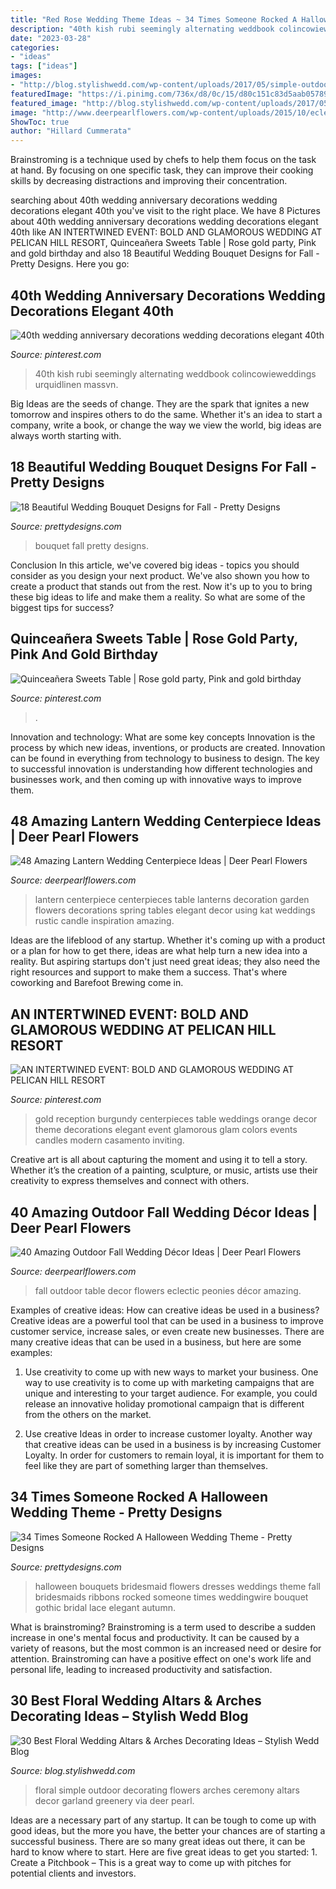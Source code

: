 ```yaml
---
title: "Red Rose Wedding Theme Ideas ~ 34 Times Someone Rocked A Halloween Wedding Theme"
description: "40th kish rubi seemingly alternating weddbook colincowieweddings urquidlinen massvn"
date: "2023-03-28"
categories:
- "ideas"
tags: ["ideas"]
images:
- "http://blog.stylishwedd.com/wp-content/uploads/2017/05/simple-outdoor-wedding-ceremony-decor-consisted-of-greenery-garland.jpg"
featuredImage: "https://i.pinimg.com/736x/d8/0c/15/d80c151c83d5aab0578900deef1933ee--wedding-orange-wedding-gold.jpg"
featured_image: "http://blog.stylishwedd.com/wp-content/uploads/2017/05/simple-outdoor-wedding-ceremony-decor-consisted-of-greenery-garland.jpg"
image: "http://www.deerpearlflowers.com/wp-content/uploads/2015/10/eclectic-table-is-set-with-a-peonies-prickly-pineapples-proteas-clematis-and-scabiosas.jpg"
ShowToc: true
author: "Hillard Cummerata"
---
```



Brainstroming is a technique used by chefs to help them focus on the task at hand. By focusing on one specific task, they can improve their cooking skills by decreasing distractions and improving their concentration.

	

		
searching about 40th wedding anniversary decorations wedding decorations elegant 40th you've visit to the right place. We have 8 Pictures about 40th wedding anniversary decorations wedding decorations elegant 40th like AN INTERTWINED EVENT: BOLD AND GLAMOROUS WEDDING AT PELICAN HILL RESORT, Quinceañera Sweets Table | Rose gold party, Pink and gold birthday and also 18 Beautiful Wedding Bouquet Designs for Fall - Pretty Designs. Here you go:
		
    
## 40th Wedding Anniversary Decorations Wedding Decorations Elegant 40th

<img loading=lazy src="https://i.pinimg.com/736x/b4/20/74/b420743d9a4ab2ec86592d82cfaf78c9.jpg" onerror="this.onerror=null;this.src='https://tse4.mm.bing.net/th?id=OIP.5ZJAnhMGGaoPMsXJLrtgeQHaKT&amp;pid=15.1';" alt="40th wedding anniversary decorations wedding decorations elegant 40th">

_Source: pinterest.com_

>40th kish rubi seemingly alternating weddbook colincowieweddings urquidlinen massvn. 

	

Big Ideas are the seeds of change. They are the spark that ignites a new tomorrow and inspires others to do the same. Whether it's an idea to start a company, write a book, or change the way we view the world, big ideas are always worth starting with.

    
## 18 Beautiful Wedding Bouquet Designs For Fall - Pretty Designs

<img loading=lazy src="http://www.prettydesigns.com/wp-content/uploads/2014/08/Pretty-Bouquet.jpg" onerror="this.onerror=null;this.src='https://tse4.mm.bing.net/th?id=OIP.fAJp2aDW9vjRulQdQQylFgHaLG&amp;pid=15.1';" alt="18 Beautiful Wedding Bouquet Designs for Fall - Pretty Designs">

_Source: prettydesigns.com_

>bouquet fall pretty designs. 

	

Conclusion
In this article, we've covered big ideas - topics you should consider as you design your next product. We've also shown you how to create a product that stands out from the rest. Now it's up to you to bring these big ideas to life and make them a reality. So what are some of the biggest tips for success?

    
## Quinceañera Sweets Table | Rose Gold Party, Pink And Gold Birthday

<img loading=lazy src="https://i.pinimg.com/736x/17/34/7e/17347eb2b8efae8e8ccfcec5978c103b.jpg" onerror="this.onerror=null;this.src='https://tse1.mm.bing.net/th?id=OIP.Ux4nV0p0quPbeFyMGymoSwHaLH&amp;pid=15.1';" alt="Quinceañera Sweets Table | Rose gold party, Pink and gold birthday">

_Source: pinterest.com_

>. 

	

Innovation and technology: What are some key concepts
Innovation is the process by which new ideas, inventions, or products are created. Innovation can be found in everything from technology to business to design. The key to successful innovation is understanding how different technologies and businesses work, and then coming up with innovative ways to improve them.

    
## 48 Amazing Lantern Wedding Centerpiece Ideas | Deer Pearl Flowers

<img loading=lazy src="http://www.deerpearlflowers.com/wp-content/uploads/2015/05/Vintage-lantern-centerpiece.jpg" onerror="this.onerror=null;this.src='https://tse4.mm.bing.net/th?id=OIP.u-uOHGLmt6ZAVeLso41aMQHaLH&amp;pid=15.1';" alt="48 Amazing Lantern Wedding Centerpiece Ideas | Deer Pearl Flowers">

_Source: deerpearlflowers.com_

>lantern centerpiece centerpieces table lanterns decoration garden flowers decorations spring tables elegant decor using kat weddings rustic candle inspiration amazing. 

	

Ideas are the lifeblood of any startup. Whether it's coming up with a product or a plan for how to get there, ideas are what help turn a new idea into a reality. But aspiring startups don't just need great ideas; they also need the right resources and support to make them a success. That's where coworking and Barefoot Brewing come in.

    
## AN INTERTWINED EVENT: BOLD AND GLAMOROUS WEDDING AT PELICAN HILL RESORT

<img loading=lazy src="https://i.pinimg.com/736x/d8/0c/15/d80c151c83d5aab0578900deef1933ee--wedding-orange-wedding-gold.jpg" onerror="this.onerror=null;this.src='https://tse4.mm.bing.net/th?id=OIP.EINAYuLrcEDhFcAE07h9KQAAAA&amp;pid=15.1';" alt="AN INTERTWINED EVENT: BOLD AND GLAMOROUS WEDDING AT PELICAN HILL RESORT">

_Source: pinterest.com_

>gold reception burgundy centerpieces table weddings orange decor theme decorations elegant event glamorous glam colors events candles modern casamento inviting. 

	

Creative art is all about capturing the moment and using it to tell a story. Whether it’s the creation of a painting, sculpture, or music, artists use their creativity to express themselves and connect with others.

    
## 40 Amazing Outdoor Fall Wedding Décor Ideas | Deer Pearl Flowers

<img loading=lazy src="http://www.deerpearlflowers.com/wp-content/uploads/2015/10/eclectic-table-is-set-with-a-peonies-prickly-pineapples-proteas-clematis-and-scabiosas.jpg" onerror="this.onerror=null;this.src='https://tse1.mm.bing.net/th?id=OIP.6g_lrZMb_ZxmCqZHQCdLzgHaLH&amp;pid=15.1';" alt="40 Amazing Outdoor Fall Wedding Décor Ideas | Deer Pearl Flowers">

_Source: deerpearlflowers.com_

>fall outdoor table decor flowers eclectic peonies décor amazing. 

	

Examples of creative ideas: How can creative ideas be used in a business?
Creative ideas are a powerful tool that can be used in a business to improve customer service, increase sales, or even create new businesses. There are many creative ideas that can be used in a business, but here are some examples:
1. Use creativity to come up with new ways to market your business. One way to use creativity is to come up with marketing campaigns that are unique and interesting to your target audience. For example, you could release an innovative holiday promotional campaign that is different from the others on the market.

2. Use creative Ideas in order to increase customer loyalty. Another way that creative ideas can be used in a business is by increasing Customer Loyalty. In order for customers to remain loyal, it is important for them to feel like they are part of something larger than themselves.

    
## 34 Times Someone Rocked A Halloween Wedding Theme - Pretty Designs

<img loading=lazy src="http://www.prettydesigns.com/wp-content/uploads/2016/10/bridesmaid-5.jpg" onerror="this.onerror=null;this.src='https://tse1.mm.bing.net/th?id=OIP.ZPYYDtdNMb6_cm3D9MEbwAAAAA&amp;pid=15.1';" alt="34 Times Someone Rocked A Halloween Wedding Theme - Pretty Designs">

_Source: prettydesigns.com_

>halloween bouquets bridesmaid flowers dresses weddings theme fall bridesmaids ribbons rocked someone times weddingwire bouquet gothic bridal lace elegant autumn. 

	

What is brainstroming?
Brainstroming is a term used to describe a sudden increase in one's mental focus and productivity. It can be caused by a variety of reasons, but the most common is an increased need or desire for attention. Brainstroming can have a positive effect on one's work life and personal life, leading to increased productivity and satisfaction.

    
## 30 Best Floral Wedding Altars &amp; Arches Decorating Ideas – Stylish Wedd Blog

<img loading=lazy src="http://blog.stylishwedd.com/wp-content/uploads/2017/05/simple-outdoor-wedding-ceremony-decor-consisted-of-greenery-garland.jpg" onerror="this.onerror=null;this.src='https://tse4.mm.bing.net/th?id=OIP.OzM8KXtTSs39fxSl2BCOhwHaLH&amp;pid=15.1';" alt="30 Best Floral Wedding Altars &amp; Arches Decorating Ideas – Stylish Wedd Blog">

_Source: blog.stylishwedd.com_

>floral simple outdoor decorating flowers arches ceremony altars decor garland greenery via deer pearl. 

	

Ideas are a necessary part of any startup. It can be tough to come up with good ideas, but the more you have, the better your chances are of starting a successful business. There are so many great ideas out there, it can be hard to know where to start. Here are five great ideas to get you started: 1. Create a Pitchbook – This is a great way to come up with pitches for potential clients and investors.

